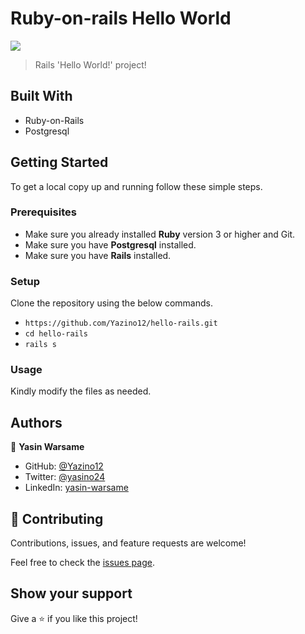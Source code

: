 # Ruby-on-rails Hello World

![](https://img.shields.io/badge/Microverse-blueviolet)

> Rails 'Hello World!' project!

## Built With

- Ruby-on-Rails
- Postgresql

## Getting Started

To get a local copy up and running follow these simple steps.

### Prerequisites

- Make sure you already installed **Ruby** version 3 or higher and Git.
- Make sure you have **Postgresql** installed.
- Make sure you have **Rails** installed.

### Setup

Clone the repository using the below commands.

- `https://github.com/Yazino12/hello-rails.git `
- `cd hello-rails`
- `rails s`

### Usage

Kindly modify the files as needed.

## Authors

👤 **Yasin Warsame**

- GitHub: [@Yazino12](https://github.com/Yazino12)
- Twitter: [@yasino24](https://twitter.com/yasino24)
- LinkedIn: [yasin-warsame](https://linkedin.com/in/yasin-warsame-a4176217a)

## 🤝 Contributing

Contributions, issues, and feature requests are welcome!

Feel free to check the [issues page](https://github.com/Yazino12/hello-rails/issues).

## Show your support

Give a ⭐️ if you like this project!
